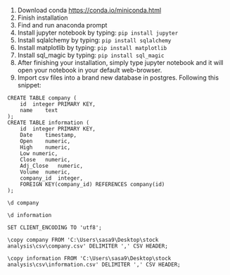 1. Download conda https://conda.io/miniconda.html
2. Finish installation
3. Find and run anaconda prompt
4. Install jupyter notebook by typing: `pip install jupyter`
5. Install sqlalchemy by typing: `pip install sqlalchemy`
6. Install matplotlib by typing: `pip install matplotlib`
7. Install sql_magic by typing: `pip install sql_magic`
8. After finishing your installation, simply type jupyter notebook and it will open your notebook in your default web-browser.
9. Import csv files into a brand new database in postgres. Following this snippet:
```
CREATE TABLE company (
	id	integer PRIMARY KEY,
	name	text
);
CREATE TABLE information (
	id	integer PRIMARY KEY,
	Date	timestamp,
	Open	numeric,
	High	numeric,
	Low	numeric,
	Close	numeric,
	Adj_Close	numeric,
	Volume	numeric,
	company_id	integer,
	FOREIGN KEY(company_id) REFERENCES company(id)
);

\d company

\d information

SET CLIENT_ENCODING TO 'utf8';

\copy company FROM 'C:\Users\sasa9\Desktop\stock analysis\csv\company.csv' DELIMITER ',' CSV HEADER;

\copy information FROM 'C:\Users\sasa9\Desktop\stock analysis\csv\information.csv' DELIMITER ',' CSV HEADER;
```